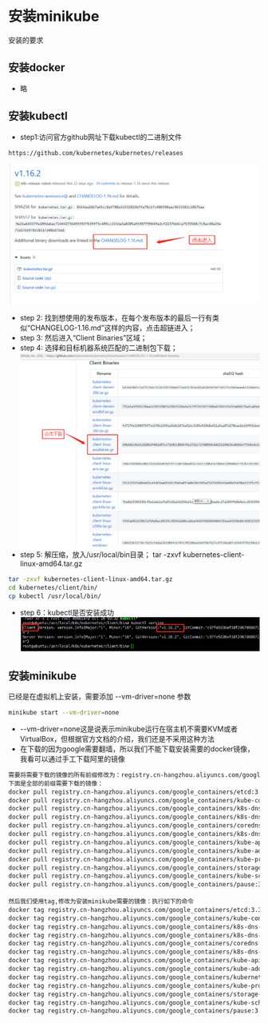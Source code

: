 # 安装minikube
安装的要求
<br/>

## 安装docker
- 略
## 安装kubectl
- step1:访问官方github网址下载kubectl的二进制文件
```
https://github.com/kubernetes/kubernetes/releases 
```
![](/images/minikube/3.png)
- step 2: 找到想使用的发布版本，在每个发布版本的最后一行有类似“CHANGELOG-1.16.md”这样的内容，点击超链进入；
- step 3: 然后进入“Client Binaries”区域；
- step 4: 选择和目标机器系统匹配的二进制包下载；
![](/images/minikube/4.png)
- step 5: 解压缩，放入/usr/local/bin目录；
tar -zxvf kubernetes-client-linux-amd64.tar.gz
```sh
tar -zxvf kubernetes-client-linux-amd64.tar.gz
cd kubernetes/client/bin/
cp kubectl /usr/local/bin/
```
- step 6：kubectl是否安装成功
![](/images/minikube/5.png)


## 安装minikube
已经是在虚拟机上安装，需要添加 --vm-driver=none 参数
```sh
minikube start --vm-driver=none
```
- --vm-driver=none这是说表示minikube运行在宿主机不需要KVM或者VirtualBox，但根据官方文档的介绍，我们还是不采用这种方法
- 在下载的因为google需要翻墙，所以我们不能下载安装需要的docker镜像，我看可以通过手工下载阿里的镜像
```sh
需要将需要下载的镜像的所有前缀修改为：registry.cn-hangzhou.aliyuncs.com/google_containers
下面是全部的前缀需要下载的镜像：
docker pull registry.cn-hangzhou.aliyuncs.com/google_containers/etcd:3.3.15-0
docker pull registry.cn-hangzhou.aliyuncs.com/google_containers/kube-controller-manager:v1.16.2
docker pull registry.cn-hangzhou.aliyuncs.com/google_containers/k8s-dns-sidecar-amd64:1.14.13
docker pull registry.cn-hangzhou.aliyuncs.com/google_containers/k8s-dns-dnsmasq-nanny-amd64:1.14.13
docker pull registry.cn-hangzhou.aliyuncs.com/google_containers/coredns:1.6.2
docker pull registry.cn-hangzhou.aliyuncs.com/google_containers/k8s-dns-kube-dns-amd64:1.14.13
docker pull registry.cn-hangzhou.aliyuncs.com/google_containers/kube-apiserver:v1.16.2
docker pull registry.cn-hangzhou.aliyuncs.com/google_containers/kube-addon-manager:v9.0.2 docker pull registry.cn-hangzhou.aliyuncs.com/google_containers/kubernetes-dashboard-amd64:v1.10.1
docker pull registry.cn-hangzhou.aliyuncs.com/google_containers/kube-proxy:v1.16.2
docker pull registry.cn-hangzhou.aliyuncs.com/google_containers/storage-provisioner:v1.8.1
docker pull registry.cn-hangzhou.aliyuncs.com/google_containers/kube-scheduler:v1.16.2
docker pull registry.cn-hangzhou.aliyuncs.com/google_containers/pause:3.1

然后我们使用tag,修改为安装minikube需要的镜像：执行如下的命令
docker tag registry.cn-hangzhou.aliyuncs.com/google_containers/etcd:3.3.15-0 k8s.gcr.io/etcd:3.3.15-0
docker tag registry.cn-hangzhou.aliyuncs.com/google_containers/kube-controller-manager:v1.16.2 k8s.gcr.io/kube-controller-manager:v1.16.2
docker tag registry.cn-hangzhou.aliyuncs.com/google_containers/k8s-dns-sidecar-amd64:1.14.13 k8s.gcr.io/k8s-dns-sidecar-amd64:1.14.13
docker tag registry.cn-hangzhou.aliyuncs.com/google_containers/k8s-dns-dnsmasq-nanny-amd64:1.14.13 k8s.gcr.io/k8s-dns-dnsmasq-nanny-amd64:1.14.13
docker tag registry.cn-hangzhou.aliyuncs.com/google_containers/coredns:1.6.2 k8s.gcr.io/coredns:1.6.2
docker tag registry.cn-hangzhou.aliyuncs.com/google_containers/k8s-dns-kube-dns-amd64:1.14.13 k8s.gcr.io/k8s-dns-kube-dns-amd64:1.14.13
docker tag registry.cn-hangzhou.aliyuncs.com/google_containers/kube-apiserver:v1.16.2 k8s.gcr.io/kube-apiserver:v1.16.2
docker tag registry.cn-hangzhou.aliyuncs.com/google_containers/kube-addon-manager:v9.0.2 k8s.gcr.io/kube-addon-manager:v9.0.2 
docker tag registry.cn-hangzhou.aliyuncs.com/google_containers/kubernetes-dashboard-amd64:v1.10.1 k8s.gcr.io/kubernetes-dashboard-amd64:v1.10.1
docker tag registry.cn-hangzhou.aliyuncs.com/google_containers/kube-proxy:v1.16.2 k8s.gcr.io/kube-proxy:v1.16.2
docker tag registry.cn-hangzhou.aliyuncs.com/google_containers/storage-provisioner:v1.8.1 gcr.io/k8s-minikube/storage-provisioner:v1.8.1
docker tag registry.cn-hangzhou.aliyuncs.com/google_containers/kube-scheduler:v1.16.2 k8s.gcr.io/kube-scheduler:v1.16.2
docker tag registry.cn-hangzhou.aliyuncs.com/google_containers/pause:3.1 k8s.gcr.io/pause:3.1

```